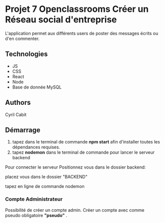 # Projet 7 Openclassrooms Créer un Réseau social d'entreprise

L'application permet aux différents users de poster des messages écrits ou d'en commenter.

## Technologies

- JS
- CSS
- React
- Node
- Base de donnée MySQL

## Authors

Cyril Cabit 

## Démarrage
1. tapez dans le terminal de commande **npm start** afin d'installer toutes les dépendances requises.
2. tapez **nodemon** dans le terminal de commande pour lancer le serveur backend 


Pour connecter le serveur Positionnez vous dans le dossier backend:

placez vous dans le dossier "BACKEND"

tapez en ligne de commande nodemon

### Compte Administrateur
Possibilité de créer un compte admin.
Créer un compte avec comme pseudo obligatoire **"pseudo"** .

